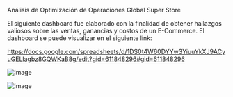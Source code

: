 Análisis de Optimización de Operaciones Global Super Store 

El siguiente dashboard fue elaborado con la finalidad de obtener hallazgos valiosos sobre las ventas, ganancias y costos de un E-Commerce. El dashboard se puede visualizar en el siguiente link:

https://docs.google.com/spreadsheets/d/1DS0t4W60DYYw3YiuuYkXJ9ACyuGELlagbz8GQWKaB8g/edit?gid=611848296#gid=611848296


![image](https://github.com/user-attachments/assets/9a3ff576-96d5-43a9-bdc3-ad4de545d204)

![image](https://github.com/user-attachments/assets/b27f9c7e-2634-4e08-aff6-30f9ae4b3cf7)

